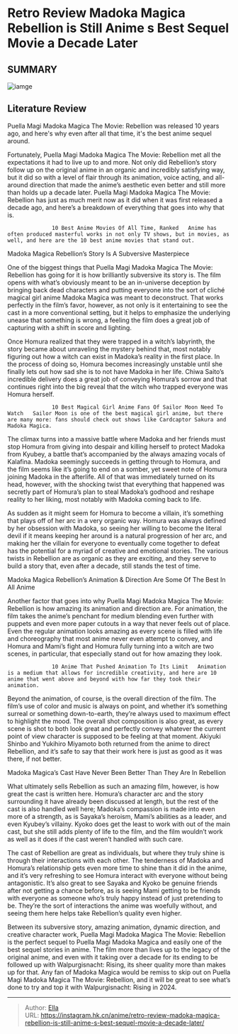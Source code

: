 # Retro Review Madoka Magica Rebellion is Still Anime s Best Sequel Movie a Decade Later


## SUMMARY 

![iamge](https://static1.srcdn.com/wordpress/wp-content/uploads/2023/10/6fbpa1bpqghzrl6fwoaqravbacv.jpg)

## Literature Review

Puella Magi Madoka Magica The Movie: Rebellion was released 10 years ago, and here&#39;s why even after all that time, it&#39;s the best anime sequel around.





Fortunately, Puella Magi Madoka Magica The Movie: Rebellion met all the expectations it had to live up to and more. Not only did Rebellion’s story follow up on the original anime in an organic and incredibly satisfying way, but it did so with a level of flair through its animation, voice acting, and all-around direction that made the anime’s aesthetic even better and still more than holds up a decade later. Puella Magi Madoka Magica The Movie: Rebellion has just as much merit now as it did when it was first released a decade ago, and here’s a breakdown of everything that goes into why that is.




                  10 Best Anime Movies Of All Time, Ranked   Anime has often produced masterful works in not only TV shows, but in movies, as well, and here are the 10 best anime movies that stand out.   


 Madoka Magica Rebellion’s Story Is A Subversive Masterpiece 
          

One of the biggest things that Puella Magi Madoka Magica The Movie: Rebellion has going for it is how brilliantly subversive its story is. The film opens with what’s obviously meant to be an in-universe deception by bringing back dead characters and putting everyone into the sort of cliché magical girl anime Madoka Magica was meant to deconstruct. That works perfectly in the film’s favor, however, as not only is it entertaining to see the cast in a more conventional setting, but it helps to emphasize the underlying unease that something is wrong, a feeling the film does a great job of capturing with a shift in score and lighting.




Once Homura realized that they were trapped in a witch’s labyrinth, the story became about unraveling the mystery behind that, most notably figuring out how a witch can exist in Madoka’s reality in the first place. In the process of doing so, Homura becomes increasingly unstable until she finally lets out how sad she is to not have Madoka in her life. Chiwa Saito’s incredible delivery does a great job of conveying Homura’s sorrow and that continues right into the big reveal that the witch who trapped everyone was Homura herself.

                  10 Best Magical Girl Anime Fans Of Sailor Moon Need To Watch   Sailor Moon is one of the best magical girl anime, but there are many more: fans should check out shows like Cardcaptor Sakura and Madoka Magica.   

The climax turns into a massive battle where Madoka and her friends must stop Homura from giving into despair and killing herself to protect Madoka from Kyubey, a battle that’s accompanied by the always amazing vocals of Kalafina. Madoka seemingly succeeds in getting through to Homura, and the film seems like it’s going to end on a somber, yet sweet note of Homura joining Madoka in the afterlife. All of that was immediately turned on its head, however, with the shocking twist that everything that happened was secretly part of Homura’s plan to steal Madoka’s godhood and reshape reality to her liking, most notably with Madoka coming back to life.




As sudden as it might seem for Homura to become a villain, it’s something that plays off of her arc in a very organic way. Homura was always defined by her obsession with Madoka, so seeing her willing to become the literal devil if it means keeping her around is a natural progression of her arc, and making her the villain for everyone to eventually come together to defeat has the potential for a myriad of creative and emotional stories. The various twists in Rebellion are as organic as they are exciting, and they serve to build a story that, even after a decade, still stands the test of time.



 Madoka Magica Rebellion’s Animation &amp; Direction Are Some Of The Best In All Anime 
          

Another factor that goes into why Puella Magi Madoka Magica The Movie: Rebellion is how amazing its animation and direction are. For animation, the film takes the anime’s penchant for medium blending even further with puppets and even more paper cutouts in a way that never feels out of place. Even the regular animation looks amazing as every scene is filled with life and choreography that most anime never even attempt to convey, and Homura and Mami’s fight and Homura fully turning into a witch are two scenes, in particular, that especially stand out for how amazing they look.




                  10 Anime That Pushed Animation To Its Limit   Animation is a medium that allows for incredible creativity, and here are 10 anime that went above and beyond with how far they took their animation.   

Beyond the animation, of course, is the overall direction of the film. The film’s use of color and music is always on point, and whether it’s something surreal or something down-to-earth, they’re always used to maximum effect to highlight the mood. The overall shot composition is also great, as every scene is shot to both look great and perfectly convey whatever the current point of view character is supposed to be feeling at that moment. Akiyuki Shinbo and Yukihiro Miyamoto both returned from the anime to direct Rebellion, and it’s safe to say that their work here is just as good as it was there, if not better.



 Madoka Magica’s Cast Have Never Been Better Than They Are In Rebellion 
          




What ultimately sells Rebellion as such an amazing film, however, is how great the cast is written here. Homura’s character arc and the story surrounding it have already been discussed at length, but the rest of the cast is also handled well here; Madoka’s compassion is made into even more of a strength, as is Sayaka’s heroism, Mami’s abilities as a leader, and even Kyubey’s villainy. Kyoko does get the least to work with out of the main cast, but she still adds plenty of life to the film, and the film wouldn’t work as well as it does if the cast weren’t handled with such care.

The cast of Rebellion are great as individuals, but where they truly shine is through their interactions with each other. The tenderness of Madoka and Homura’s relationship gets even more time to shine than it did in the anime, and it’s very refreshing to see Homura interact with everyone without being antagonistic. It’s also great to see Sayaka and Kyoko be genuine friends after not getting a chance before, as is seeing Mami getting to be friends with everyone as someone who’s truly happy instead of just pretending to be. They’re the sort of interactions the anime was woefully without, and seeing them here helps take Rebellion’s quality even higher.




Between its subversive story, amazing animation, dynamic direction, and creative character work, Puella Magi Madoka Magica The Movie: Rebellion is the perfect sequel to Puella Magi Madoka Magica and easily one of the best sequel stories in anime. The film more than lives up to the legacy of the original anime, and even with it taking over a decade for its ending to be followed up with Walpurgisnacht: Rising, its sheer quality more than makes up for that. Any fan of Madoka Magica would be remiss to skip out on Puella Magi Madoka Magica The Movie: Rebellion, and it will be great to see what’s done to try and top it with Walpurgisnacht: Rising in 2024.



---

> Author: [Ella](https://instagram.hk.cn/)  
> URL: https://instagram.hk.cn/anime/retro-review-madoka-magica-rebellion-is-still-anime-s-best-sequel-movie-a-decade-later/  

